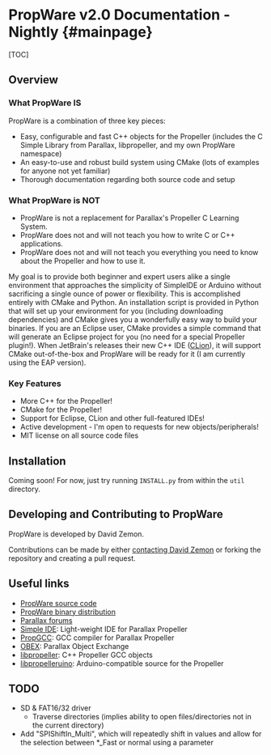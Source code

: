 PropWare v2.0 Documentation - Nightly   {#mainpage}
=====================================

[TOC]

Overview
--------

### What PropWare IS
PropWare is a combination of three key pieces:
* Easy, configurable and fast C++ objects for the Propeller (includes the C Simple 
  Library from Parallax, libpropeller, and my own PropWare namespace)
* An easy-to-use and robust build system using CMake (lots of examples for anyone 
  not yet familiar)
* Thorough documentation regarding both source code and setup

### What PropWare is NOT
* PropWare is not a replacement for Parallax's Propeller C Learning System.
* PropWare does not and will not teach you how to write C or C++ applications.
* PropWare does not and will not teach you everything you need to know about the 
  Propeller and how to use it.
  
My goal is to provide both beginner and expert users alike a single environment 
that approaches the simplicity of SimpleIDE or Arduino without sacrificing a single 
ounce of power or flexibility. This is accomplished entirely with CMake and Python. 
An installation script is provided in Python that will set up your environment for 
you (including downloading dependencies) and CMake gives you a wonderfully easy way to 
build your binaries. If you are an Eclipse user, CMake provides a simple command that 
will generate an Eclipse project for you (no need for a special Propeller plugin!). 
When JetBrain's releases their new C++ IDE 
([CLion](http://blog.jetbrains.com/objc/2014/02/jetbrains-c-ide-status-update-and-video-report/)),
it will support CMake out-of-the-box and PropWare will be ready for it (I am currently 
using the EAP version).

### Key Features
* More C++ for the Propeller!
* CMake for the Propeller!
* Support for Eclipse, CLion and other full-featured IDEs!
* Active development - I'm open to requests for new objects/peripherals!
* MIT license on all source code files

Installation
------------
Coming soon! For now, just try running `INSTALL.py` from within the `util` directory.

Developing and Contributing to PropWare
---------------------------------------
PropWare is developed by David Zemon.

Contributions can be made by either 
[contacting David Zemon](http://david.zemon.name/professional/contact.shtml) or forking 
the repository and creating a pull request.

Useful links
------------

* [PropWare source code](https://github.com/SwimDude0614/PropWare)
* [PropWare binary distribution](http://david.zemon.name/downloads/PropWare_Binaries/)
* [Parallax forums](http://forums.parallax.com/forumdisplay.php/65-Propeller-1-Multicore-Microcontroller)
* [Simple IDE](http://learn.parallax.com/node/640): Light-weight IDE for Parallax Propeller 
* [PropGCC](https://code.google.com/p/propgcc/): GCC compiler for Parallax Propeller
* [OBEX](http://obex.parallax.com/): Parallax Object Exchange
* [libpropeller](https://github.com/libpropeller/libpropeller): C++ Propeller GCC objects
* [libpropelleruino](https://code.google.com/p/lib-propelleruino/): Arduino-compatible 
  source for the Propeller

TODO
----
* SD & FAT16/32 driver
  * Traverse directories (implies ability to open files/directories not in the current 
    directory)
* Add "SPIShiftIn_Multi", which will repeatedly shift in values and allow for the selection 
  between \*_Fast or normal using a parameter
